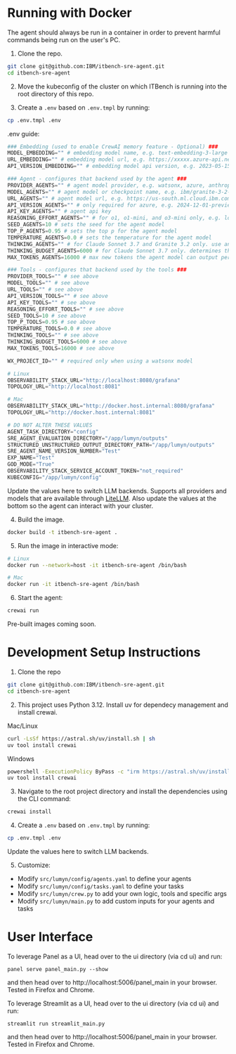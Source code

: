 # Running with Docker
The agent should always be run in a container in order to prevent harmful commands being run on the user's PC.  

1. Clone the repo.
```bash
git clone git@github.com:IBM/itbench-sre-agent.git
cd itbench-sre-agent
```

2. Move the kubeconfig of the cluster on which ITBench is running into the root directory of this repo.

3. Create a `.env` based on `.env.tmpl` by running:
```bash
cp .env.tmpl .env
```
.env guide:
```python
### Embedding (used to enable CrewAI memory feature - Optional) ### 
MODEL_EMBEDDING="" # embedding model name, e.g. text-embedding-3-large
URL_EMBEDDING="" # embedding model url, e.g. https://xxxxx.azure-api.net/openai/deployments/text-embedding-3-large-1/embeddings?api-version=2023-05-15
API_VERSION_EMBEDDING="" # embedding model api version, e.g. 2023-05-15 (same as the end of the url)

### Agent - configures that backend used by the agent ### 
PROVIDER_AGENTS="" # agent model provider, e.g. watsonx, azure, anthropic, openai
MODEL_AGENTS="" # agent model or checkpoint name, e.g. ibm/granite-3-2-8b-instruct, gpt-4o, gpt-4o-2024-11-20
URL_AGENTS="" # agent model url, e.g. https://us-south.ml.cloud.ibm.com (no url required for openai)
API_VERSION_AGENTS="" # only required for azure, e.g. 2024-12-01-preview
API_KEY_AGENTS="" # agent api key
REASONING_EFFORT_AGENTS="" # for o1, o1-mini, and o3-mini only, e.g. low, medium, high
SEED_AGENTS=10 # sets the seed for the agent model
TOP_P_AGENTS=0.95 # sets the top p for the agent model
TEMPERATURE_AGENTS=0.0 # sets the temperature for the agent model
THINKING_AGENTS="" # for Claude Sonnet 3.7 and Granite 3.2 only. use anthropic for CS3.7 and wx for G3.2. leave empty to use these models without thinking
THINKING_BUDGET_AGENTS=6000 # for Claude Sonnet 3.7 only. determines the number of thinking token allowed
MAX_TOKENS_AGENTS=16000 # max new tokens the agent model can output per call

### Tools - configures that backend used by the tools ###
PROVIDER_TOOLS="" # see above
MODEL_TOOLS="" # see above
URL_TOOLS="" # see above
API_VERSION_TOOLS="" # see above
API_KEY_TOOLS="" # see above
REASONING_EFFORT_TOOLS="" # see above
SEED_TOOLS=10 # see above
TOP_P_TOOLS=0.95 # see above
TEMPERATURE_TOOLS=0.0 # see above
THINKING_TOOLS="" # see above
THINKING_BUDGET_TOOLS=6000 # see above
MAX_TOKENS_TOOLS=16000 # see above

WX_PROJECT_ID="" # required only when using a watsonx model

# Linux
OBSERVABILITY_STACK_URL="http://localhost:8080/grafana"
TOPOLOGY_URL="http://localhost:8081"

# Mac
OBSERVABILITY_STACK_URL="http://docker.host.internal:8080/grafana"
TOPOLOGY_URL="http://docker.host.internal:8081"

# DO NOT ALTER THESE VALUES
AGENT_TASK_DIRECTORY="config"
SRE_AGENT_EVALUATION_DIRECTORY="/app/lumyn/outputs"
STRUCTURED_UNSTRUCTURED_OUTPUT_DIRECTORY_PATH="/app/lumyn/outputs"
SRE_AGENT_NAME_VERSION_NUMBER="Test"
EXP_NAME="Test"
GOD_MODE="True"
OBSERVABILITY_STACK_SERVICE_ACCOUNT_TOKEN="not_required"
KUBECONFIG="/app/lumyn/config"
```

Update the values here to switch LLM backends. Supports all providers and models that are available through [LiteLLM](https://docs.litellm.ai/docs/providers). Also update the values at the bottom so the agent can interact with your cluster.

4. Build the image.
```bash
docker build -t itbench-sre-agent .
```

5. Run the image in interactive mode:
```bash
# Linux
docker run --network=host -it itbench-sre-agent /bin/bash

# Mac
docker run -it itbench-sre-agent /bin/bash
```
6. Start the agent:
```bash
crewai run
```

Pre-built images coming soon.

# Development Setup Instructions
1. Clone the repo
```bash
git clone git@github.com:IBM/itbench-sre-agent.git
cd itbench-sre-agent
```

2. This project uses Python 3.12. Install uv for dependecy management and install crewai.  

Mac/Linux
```bash
curl -LsSf https://astral.sh/uv/install.sh | sh
uv tool install crewai
```
  
Windows  
```bash
powershell -ExecutionPolicy ByPass -c "irm https://astral.sh/uv/install.ps1 | iex"
uv tool install crewai
```
3. Navigate to the root project directory and install the dependencies using the CLI command:
```bash
crewai install
```
  
4. Create a `.env` based on `.env.tmpl` by running:
```bash
cp .env.tmpl .env
```
Update the values here to switch LLM backends.
  
5. Customize:  
- Modify `src/lumyn/config/agents.yaml` to define your agents
- Modify `src/lumyn/config/tasks.yaml` to define your tasks
- Modify `src/lumyn/crew.py` to add your own logic, tools and specific args
- Modify `src/lumyn/main.py` to add custom inputs for your agents and tasks

# User Interface
To leverage Panel as a UI, head over to the ui directory (via cd ui) and run:

`panel serve panel_main.py --show`

and then head over to http://localhost:5006/panel_main in your browser. Tested in Firefox and Chrome.

To leverage Streamlit as a UI, head over to the ui directory (via cd ui) and run:

`streamlit run streamlit_main.py`

and then head over to http://localhost:5006/panel_main in your browser. Tested in Firefox and Chrome.
